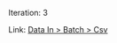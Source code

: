 Iteration: 3

Link: [Data In > Batch > Csv](https://docs.google.com/document/d/1086MjQxCSd-kFZPasynPXkB2tTFjXZhkbNRQp_d8uNY/edit)
